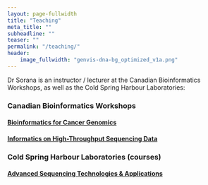 ```yaml
---
layout: page-fullwidth
title: "Teaching"
meta_title: ""
subheadline: ""
teaser: ""
permalink: "/teaching/"
header:
    image_fullwidth: "genvis-dna-bg_optimized_v1a.png"
---
```


Dr Sorana is an instructor / lecturer at the Canadian Bioinformatics Workshops, as well as the Cold Spring Harbour Laboratories:

<h3>
Canadian Bioinformatics Workshops 
</h3>
<h4><a href="https://bioinformatics.ca/workshops/2018-bioinformatics-for-cancer-genomics/">Bioinformatics for Cancer Genomics</a></h4>
 
<h4><a href="https://bioinformatics.ca/workshops/2018-informatics-on-high-throughput-sequencing-data/">Informatics on High-Throughput Sequencing Data</a></h4>
    
<h3>
Cold Spring Harbour Laboratories (courses)
</h3>

<h4><a href="https://meetings.cshl.edu/courses.aspx?course=C-SEQTEC&year=18">Advanced Sequencing Technologies & Applications</a></h4>
